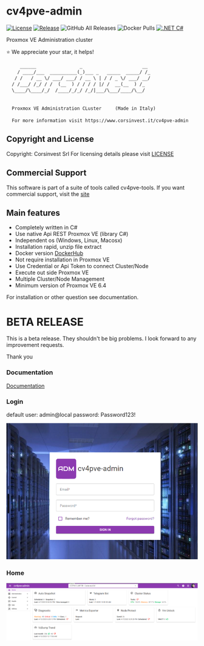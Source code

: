 # cv4pve-admin

[![License](https://img.shields.io/github/license/Corsinvest/cv4pve-admin.svg)](LICENSE.md) [![Release](https://img.shields.io/github/release/Corsinvest/cv4pve-admin.svg)](https://github.com/Corsinvest/cv4pve-admin/releases/latest) ![GitHub All Releases](https://img.shields.io/github/downloads/Corsinvest/cv4pve-admin/total.svg) ![Docker Pulls](https://img.shields.io/docker/pulls/corsinvest/cv4pve-admin) [![.NET C#](https://img.shields.io/badge/.NET-C%23-blue)](https://docs.microsoft.com/en-us/dotnet/csharp/)

Proxmox VE Administration cluster

:star:  We appreciate your star, it helps!

```text
     ______                _                      __
    / ____/___  __________(_)___ _   _____  _____/ /_
   / /   / __ \/ ___/ ___/ / __ \ | / / _ \/ ___/ __/
  / /___/ /_/ / /  (__  ) / / / / |/ /  __(__  ) /_
  \____/\____/_/  /____/_/_/ /_/|___/\___/____/\__/


  Proxmox VE Administration CLuster     (Made in Italy)

  For more information visit https://www.corsinvest.it/cv4pve-admin
```

## Copyright and License

Copyright: Corsinvest Srl
For licensing details please visit [LICENSE](LICENSE)

## Commercial Support

This software is part of a suite of tools called cv4pve-tools. If you want commercial support, visit the [site](https://www.corsinvest.it/cv4pve-admin)

## Main features

* Completely written in C#
* Use native Api REST Proxmox VE (library C#)
* Independent os (Windows, Linux, Macosx)
* Installation rapid, unzip file extract
* Docker version [DockerHub](https://hub.docker.com/r/corsinvest/cv4pve-admin)
* Not require installation in Proxmox VE
* Use Credential or Api Token to connect Cluster/Node
* Execute out side Proxmox VE
* Multiple Cluster/Node Management
* Minimum version of Proxmox VE 6.4

For installation or other question see documentation.

# BETA RELEASE

This is a beta release. They shouldn't be big problems. I look forward to any improvement requests.

Thank you

### Documentation

[Documentation](https://htmlpreview.github.io/?https://github.com/Corsinvest/cv4pve-admin/blob/main/src/Corsinvest.ProxmoxVE.Admin/wwwroot/doc/index.html)

### Login

default user: admin@local  password: Password123!

![0](/src/Corsinvest.ProxmoxVE.Admin/wwwroot/doc/images/screenshot/login.png)

### Home

![0](/src/Corsinvest.ProxmoxVE.Admin/wwwroot/doc/images/screenshot/summary.png)
